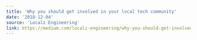 ```yaml
---
title: 'Why you should get involved in your local tech community'
date: '2018-12-04'
source: 'Localz Engineering'
link: https://medium.com/localz-engineering/why-you-should-get-involved-in-your-local-tech-community-1a7514865178
---
```

